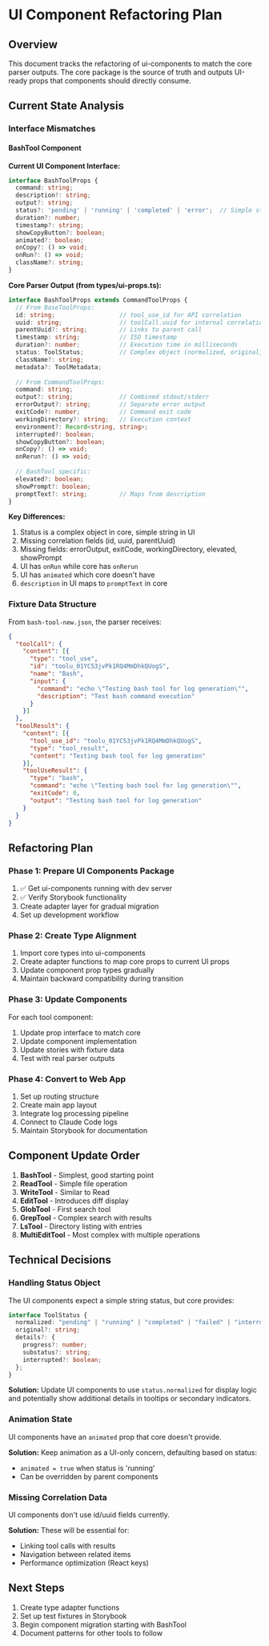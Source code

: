 # UI Component Refactoring Plan

## Overview
This document tracks the refactoring of ui-components to match the core parser outputs. The core package is the source of truth and outputs UI-ready props that components should directly consume.

## Current State Analysis

### Interface Mismatches

#### BashTool Component
**Current UI Component Interface:**
```typescript
interface BashToolProps {
  command: string;
  description?: string;
  output?: string;
  status?: 'pending' | 'running' | 'completed' | 'error';  // Simple string
  duration?: number;
  timestamp?: string;
  showCopyButton?: boolean;
  animated?: boolean;
  onCopy?: () => void;
  onRun?: () => void;
  className?: string;
}
```

**Core Parser Output (from types/ui-props.ts):**
```typescript
interface BashToolProps extends CommandToolProps {
  // From BaseToolProps:
  id: string;                  // tool_use_id for API correlation
  uuid: string;                // toolCall.uuid for internal correlation  
  parentUuid?: string;         // Links to parent call
  timestamp: string;           // ISO timestamp
  duration?: number;           // Execution time in milliseconds
  status: ToolStatus;          // Complex object (normalized, original, details)
  className?: string;
  metadata?: ToolMetadata;
  
  // From CommandToolProps:
  command: string;
  output?: string;             // Combined stdout/stderr
  errorOutput?: string;        // Separate error output
  exitCode?: number;           // Command exit code
  workingDirectory?: string;   // Execution context
  environment?: Record<string, string>;
  interrupted?: boolean;
  showCopyButton?: boolean;
  onCopy?: () => void;
  onRerun?: () => void;
  
  // BashTool specific:
  elevated?: boolean;
  showPrompt?: boolean;
  promptText?: string;         // Maps from description
}
```

**Key Differences:**
1. Status is a complex object in core, simple string in UI
2. Missing correlation fields (id, uuid, parentUuid)
3. Missing fields: errorOutput, exitCode, workingDirectory, elevated, showPrompt
4. UI has `onRun` while core has `onRerun`
5. UI has `animated` which core doesn't have
6. `description` in UI maps to `promptText` in core

### Fixture Data Structure
From `bash-tool-new.json`, the parser receives:
```json
{
  "toolCall": {
    "content": [{
      "type": "tool_use",
      "id": "toolu_01YC53jvPk1RQ4MmDhkQUogS",
      "name": "Bash",
      "input": {
        "command": "echo \"Testing bash tool for log generation\"",
        "description": "Test bash command execution"
      }
    }]
  },
  "toolResult": {
    "content": [{
      "tool_use_id": "toolu_01YC53jvPk1RQ4MmDhkQUogS",
      "type": "tool_result",
      "content": "Testing bash tool for log generation"
    }],
    "toolUseResult": {
      "type": "bash",
      "command": "echo \"Testing bash tool for log generation\"",
      "exitCode": 0,
      "output": "Testing bash tool for log generation"
    }
  }
}
```

## Refactoring Plan

### Phase 1: Prepare UI Components Package
1. ✅ Get ui-components running with dev server
2. ✅ Verify Storybook functionality 
3. Create adapter layer for gradual migration
4. Set up development workflow

### Phase 2: Create Type Alignment
1. Import core types into ui-components
2. Create adapter functions to map core props to current UI props
3. Update component prop types gradually
4. Maintain backward compatibility during transition

### Phase 3: Update Components
For each tool component:
1. Update prop interface to match core
2. Update component implementation
3. Update stories with fixture data
4. Test with real parser outputs

### Phase 4: Convert to Web App
1. Set up routing structure
2. Create main app layout
3. Integrate log processing pipeline
4. Connect to Claude Code logs
5. Maintain Storybook for documentation

## Component Update Order
1. **BashTool** - Simplest, good starting point
2. **ReadTool** - Simple file operation
3. **WriteTool** - Similar to Read
4. **EditTool** - Introduces diff display
5. **GlobTool** - First search tool
6. **GrepTool** - Complex search with results
7. **LsTool** - Directory listing with entries
8. **MultiEditTool** - Most complex with multiple operations

## Technical Decisions

### Handling Status Object
The UI components expect a simple string status, but core provides:
```typescript
interface ToolStatus {
  normalized: "pending" | "running" | "completed" | "failed" | "interrupted" | "unknown";
  original?: string;
  details?: {
    progress?: number;
    substatus?: string;
    interrupted?: boolean;
  };
}
```

**Solution:** Update UI components to use `status.normalized` for display logic and potentially show additional details in tooltips or secondary indicators.

### Animation State
UI components have an `animated` prop that core doesn't provide. 

**Solution:** Keep animation as a UI-only concern, defaulting based on status:
- `animated = true` when status is 'running'
- Can be overridden by parent components

### Missing Correlation Data
UI components don't use id/uuid fields currently.

**Solution:** These will be essential for:
- Linking tool calls with results
- Navigation between related items
- Performance optimization (React keys)

## Next Steps
1. Create type adapter functions
2. Set up test fixtures in Storybook
3. Begin component migration starting with BashTool
4. Document patterns for other tools to follow